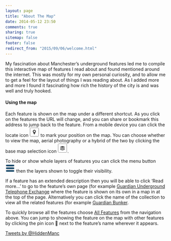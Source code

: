 ```yaml
---
layout: page
title: "About The Map"
date: 2014-05-12 23:50
comments: true
sharing: true
sitemap: false
footer: false
redirect_from: "2015/09/06/welcome.html"
---
```


My fascination about Manchester’s underground features led me to compile this interactive map of features I read about and found mentioned around the internet. This was mostly for my own personal curiosity, and to allow me to get a feel for the layout of things I was reading about. As I added more and more I found it fascinating how rich the history of the city is and was well and truly hooked.

#### Using the map

Each feature is shown on the map under a different shortcut. As you click on the features the URL will change, and you can share or bookmark this address to jump back to the feature. From a mobile device you can click the locate icon ![Mapbox locate icon](/images/mapbox/locate-pin.png) to mark your position on the map. You can choose whether to view the map, aerial photography or a hybrid of the two by clicking the base map selection icon ![Mapbox layer icon](/images/mapbox/layer-control.png).

To hide or show whole layers of features you can click the menu button ![menu icon](/images/menu.png) then the layers shown to toggle their visibility.

If a feature has an extended description then you will be able to click ‘Read more…’ to go to the feature’s own page (for example [Guardian Underground Telephone Exchange](/gute/guardian-underground-telephone-exchange.html) where the feature is shown on its own in a map in at the top of the page. Alternatively you can click the name of the collection to view all the related features (for example [Guardian Bunker](/gute.html).

To quickly browse all the features choose [All Features](features.html) from the navigation above. You can jump to showing the feature on the map with other features by clicking the pin icon 📍 next to the feature’s name wherever it appears.  

<a class="twitter-timeline" data-dnt="true" href="https://twitter.com/HiddenManc" data-widget-id="640501321938944001">Tweets by @HiddenManc</a>
<script>!function(d,s,id){var js,fjs=d.getElementsByTagName(s)[0],p=/^http:/.test(d.location)?'http':'https';if(!d.getElementById(id)){js=d.createElement(s);js.id=id;js.src=p+"://platform.twitter.com/widgets.js";fjs.parentNode.insertBefore(js,fjs);}}(document,"script","twitter-wjs");</script>